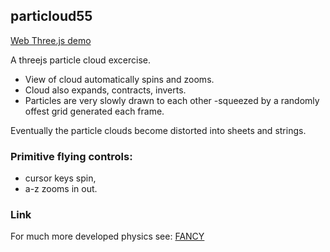 ## particloud55

[Web Three.js demo](http://strainer.github.io/particloud55/)

A threejs particle cloud excercise.
* View of cloud automatically spins and zooms.
* Cloud also expands, contracts, inverts.
* Particles are very slowly drawn to each other -squeezed by a randomly offest grid generated each frame.

Eventually the particle clouds become distorted into sheets and strings. 

### Primitive flying controls: 
* cursor keys spin, 
* a-z zooms in out. 

### Link
For much more developed physics see: 
[FANCY](http://strainer.github.io/fancy/)